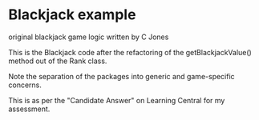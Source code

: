 # Blackjack example

original blackjack game logic written by C Jones

This is the Blackjack code after the refactoring of the getBlackjackValue() method out of the Rank class.

Note the separation of the packages into generic and game-specific concerns.

This is as per the "Candidate Answer" on Learning Central for my assessment.



